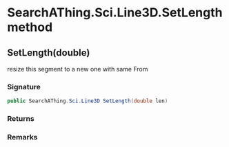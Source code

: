 # SearchAThing.Sci.Line3D.SetLength method
## SetLength(double)
resize this segment to a new one with same From

### Signature
```csharp
public SearchAThing.Sci.Line3D SetLength(double len)
```
### Returns

### Remarks

